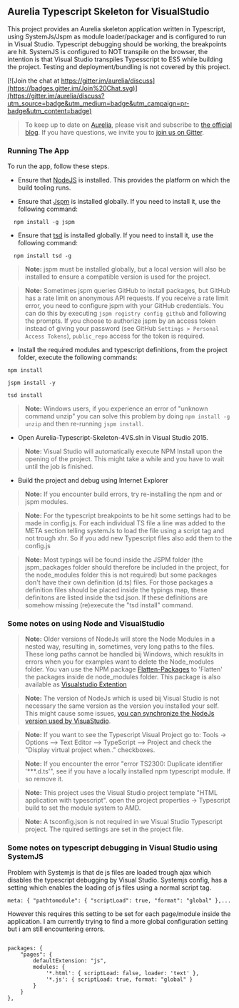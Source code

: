 
## Aurelia Typescript Skeleton for VisualStudio

This project provides an Aurelia skeleton application written in Typescript, using SystemJs/Jspm as module loader/packager and is configured to run in Visual Studio. 
Typescript debugging should be working, the breakpoints are hit. SystemJS is configured to NOT transpile on the browser, the intention is that Visual Studio transpiles 
Typesscript to ES5 while building the project. Testing and deployment/bundling is not covered by this project.

[![Join the chat at https://gitter.im/aurelia/discuss](https://badges.gitter.im/Join%20Chat.svg)](https://gitter.im/aurelia/discuss?utm_source=badge&utm_medium=badge&utm_campaign=pr-badge&utm_content=badge)

> To keep up to date on [Aurelia](http://www.aurelia.io/), please visit and subscribe to [the official blog](http://blog.durandal.io/). 
If you have questions, we invite you to [join us on Gitter](https://gitter.im/aurelia/discuss). 

### Running The App

To run the app, follow these steps.

* Ensure that [NodeJS](http://nodejs.org/) is installed. This provides the platform on which the build tooling runs.

* Ensure that [Jspm](http://jspm.io/) is installed globally. If you need to install it, use the following command:
  
```shell
  npm install -g jspm
```

* Ensure that [tsd](http://definitelytyped.org/tsd/) is installed globally. If you need to install it, use the following command:

```shell
  npm install tsd -g
```

  > **Note:** jspm must be installed globally, but a local version will also be installed to ensure a compatible version is used for the project.

  > **Note:** Sometimes jspm queries GitHub to install packages, but GitHub has a rate limit on anonymous API requests. 
If you receive a rate limit error, you need to configure jspm with your GitHub credentials. You can do this by executing 
`jspm registry config github` and following the prompts. If you choose to authorize jspm by an access token instead of giving your 
password (see GitHub `Settings > Personal Access Tokens`), `public_repo` access for the token is required.

* Install the required modules and typescript definitions, from the project folder, execute the following commands:

```shell
npm install

jspm install -y

tsd install
```

>**Note:** Windows users, if you experience an error of "unknown command unzip" you can solve this problem by doing `npm install -g unzip` and then re-running `jspm install`.

* Open Aurelia-Typescript-Skeleton-4VS.sln in Visual Studio 2015.

 > **Note:** Visual Studio will automatically execute NPM Install upon the opening of the project. This might take a while and you have to wait until the job is finished. 

* Build the project and debug using Internet Explorer

> **Note:** If you encounter build errors, try re-installing the npm and or jspm modules. 

> **Note:** For the typescript breakpoints to be hit some settings had to be made in config.js. For each individual 
TS file a line was added to the META section telling systemJs to load the file using a script tag and not trough xhr. So if you add new Typescript files also add them to the config.js
  
> **Note:** Most typings will be found inside the JSPM folder (the jspm_packages folder should therefore be included in the project, for the node_modules folder this is not required) but some packages don't have their own definition (d.ts)
files. For those packages a definition files should be placed inside the typings map, these definitons are listed inside the tsd.json. If these definitions are somehow missing (re)execute the "tsd install" command.

 
### Some notes on using Node and VisualStudio

 > **Note:** Older versions of NodeJs will store the Node Modules in a nested way, resulting in, sometimes, very long paths to the files. 
These long paths cannot be handled bij Windows, which resuklts in errors when you for examples want to delete the Node_modules folder. 
You van use the NPM package [Flatten-Packages](https://www.npmjs.com/package/flatten-packages) to 'Flatten' the packages inside de 
node_modules folder. This package is also available as [Visualstudio Extention](https://visualstudiogallery.msdn.microsoft.com/cd0b1938-4513-4e57-b9b7-c674b4a20e79)

> **Note:** The version of NodeJs which is used bij Visual Studio is not necessary the same version as the version you installed your self. 
This might cause some issues, [you can synchronize the NodeJs version used by VisuaStudio](http://ryanhayes.net/synchronize-node-js-install-version-with-visual-studio-2015/).

> **Note:** If you want to see the Typescript Visual Project go to: Tools -> Options --> Text Editor --> TypeScript --> Project and check the "Display virtual project when.." checkboxes.

> **Note:** If you encounter the error "error TS2300: Duplicate identifier '***.d.ts'", see if you have a locally installed npm typescript module. If so remove it.

> **Note:** This project uses the Visual Studio project template "HTML application with typescript". open the project properties -> Typescript build to set the module system to AMD. 

> **Note:** A tsconfig.json is not required in we Visual Studio Typescript project. The rquired settings are set in the project file. 

### Some notes on typescript debugging in Visual Studio using SystemJS

Problem with Systemjs is that de js files are loaded trough ajax which disables the typescript debugging by Visual Studio. 
Systemjs config, has a setting which enables the loading of js files using a normal script tag.

`meta: {
    "pathtomodule": {
      "scriptLoad": true,
      "format": "global"
    },...
`

However this requires this setting to be set for each page/module inside the application. 
I am currently trying to find a more global configuration setting but i am still encountering errors.

```

packages: {
    "pages": {
        defaultExtension: "js",
        modules: {
            '*.html': { scriptLoad: false, loader: 'text' },
            '*.js': { scriptLoad: true, format: "global" }
        }
    }
},

```